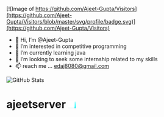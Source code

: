 [![Image of https://github.com/Ajeet-Gupta/Visitors](https://github.com/Ajeet-Gupta/Visitors/blob/master/svg/profile/badge.svg)](https://github.com/Ajeet-Gupta/Visitors)
- 👋 Hi, I’m @Ajeet-Gupta
- 👀 I’m interested in competitive programming 
- 🌱 I’m currently learning java
- 💞️ I’m looking to seek some internship related to my skills
- 📫 reach me ...
edaj8080@gmail.com


<!---
Ajeet-Gupta/Ajeet-Gupta is a ✨ special ✨ repository because its `README.md` (this file) appears on your GitHub profile.
You can click the Preview link to take a look at your changes.
--->

![GitHub Stats](https://github-readme-stats.vercel.app/api?username=Ajeet-Gupta&theme=tokyonight)

# ajeetserver [<img alt="Image of Visitors" src="https://github.com/Ajeet-Gupta/Visitors/blob/master/graph/508338816/small/year.png" height="20">](https://github.com/Ajeet-Gupta/Visitors/blob/master/readme/508338816/year.md)


